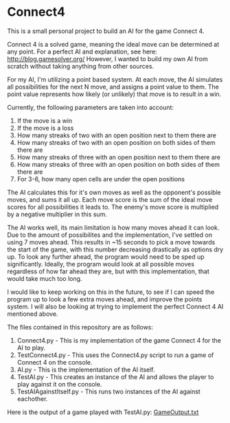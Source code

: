 # Connect4
This is a small personal project to build an AI for the game Connect 4. 

Connect 4 is a solved game, meaning the ideal move can be determined at any point. For a perfect AI and explanation, see here: http://blog.gamesolver.org/
However, I wanted to build my own AI from scratch without taking anything from other sources.

For my AI, I'm utilizing a point based system. At each move, the AI simulates all possibilities for the next N move, and assigns a point value to them.
The point value represents how likely (or unlikely) that move is to result in a win.

Currently, the following parameters are taken into account:
1. If the move is a win
2. If the move is a loss
3. How many streaks of two with an open position next to them there are
4. How many streaks of two with an open position on both sides of them there are
5. How many streaks of three with an open position next to them there are
6. How many streaks of three with an open position on both sides of them there are
7. For 3-6, how many open cells are under the open positions

The AI calculates this for it's own moves as well as the opponent's possible moves, and sums it all up. Each move score is the sum of the ideal move scores for all
possibilities it leads to. The enemy's move score is multiplied by a negative multiplier in this sum. 

The AI works well, its main limitation is how many moves ahead it can look. Due to the amount of possibilites and the implementation, I've settled on using 7 moves ahead.
This results in ~15 seconds to pick a move towards the start of the game, with this number decreasing drastically as options dry up. To look any further ahead, the 
program would need to be sped up significantly. Ideally, the program would look at all possible moves regardless of how far ahead they are, but with this implementation,
that would take much too long.

I would like to keep working on this in the future, to see if I can speed the program up to look a few extra moves ahead, and improve the points system.
I will also be looking at trying to implement the perfect Connect 4 AI mentioned above.

The files contained in this repository are as follows:
1. Connect4.py - This is my implementation of the game Connect 4 for the AI to play.
2. TestConnect4.py - This uses the Connect4.py script to run a game of Connect 4 on the console.
3. AI.py - This is the implementation of the AI itself.
4. TestAI.py - This creates an instance of the AI and allows the player to play against it on the console.
5. TestAIAgainstItself.py - This runs two instances of the AI against eachother.

Here is the output of a game played with TestAI.py:
[GameOutput.txt](https://github.com/FiniteUI/Connect4/files/10297855/GameOutput.txt)

